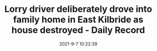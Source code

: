 ---
"title": "Lorry driver deliberately drove into family home in East Kilbride as house destroyed - Daily Record"
"date": "2021-9-7 10:22:39"
"feed_name": "GOOGLENEWSDRILLING"
"feed_website": "https://news.google.com/search?q=drilling%2Bincident&hl=en-US&gl=US&ceid=US:en"
"feed_rss": "https://news.google.com/rss/search?q=drilling%2Bincident&hl=en-US&gl=US&ceid=US:en"
"link": "https://www.dailyrecord.co.uk/news/scottish-news/lorry-driver-deliberately-drove-family-24926645"
"file": "_posts/2021-1-1-45c5b0217a09ce708dd1486ade5f051736983fd1.md"
"accident": "1"
"drilling": "1"
---